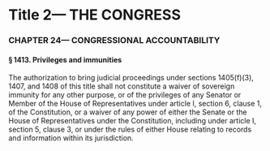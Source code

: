 
# Title 2— THE CONGRESS
### CHAPTER 24— CONGRESSIONAL ACCOUNTABILITY
#### § 1413. Privileges and immunities

The authorization to bring judicial proceedings under sections 1405(f)(3), 1407, and 1408 of this title shall not constitute a waiver of sovereign immunity for any other purpose, or of the privileges of any Senator or Member of the House of Representatives under article I, section 6, clause 1, of the Constitution, or a waiver of any power of either the Senate or the House of Representatives under the Constitution, including under article I, section 5, clause 3, or under the rules of either House relating to records and information within its jurisdiction.
